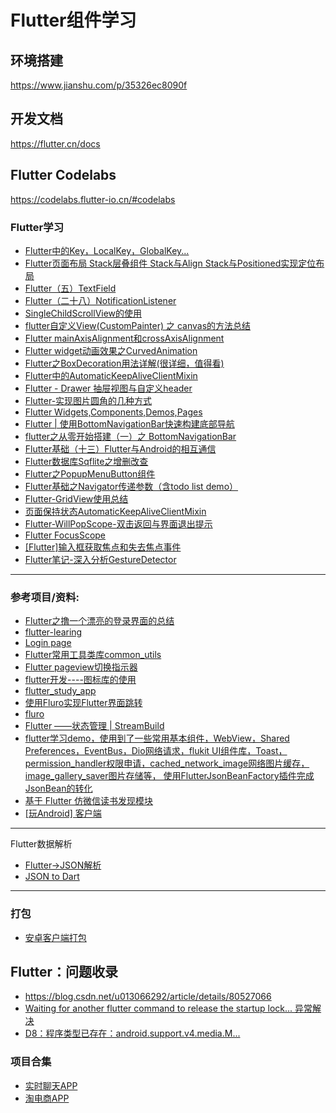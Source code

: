 # Flutter组件学习

## 环境搭建
https://www.jianshu.com/p/35326ec8090f
## 开发文档
https://flutter.cn/docs

## Flutter Codelabs
https://codelabs.flutter-io.cn/#codelabs

### Flutter学习
- [Flutter中的Key，LocalKey，GlobalKey...](https://segmentfault.com/a/1190000011276853)
- [Flutter页面布局 Stack层叠组件 Stack与Align Stack与Positioned实现定位布局](https://www.cnblogs.com/yiweiyihang/p/11451966.html)
- [Flutter（五）TextField](https://www.jianshu.com/p/f7b37f7fa2a0)
- [Flutter（二十八）NotificationListener](https://www.jianshu.com/p/6dc3cca1d99a)
- [SingleChildScrollView的使用](https://blog.csdn.net/weixin_43266090/article/details/94165846)
- [flutter自定义View(CustomPainter) 之 canvas的方法总结](https://blog.csdn.net/u011272795/article/details/83828732)
- [Flutter mainAxisAlignment和crossAxisAlignment](https://www.jianshu.com/p/731e55f76c7b)
- [Flutter widget动画效果之CurvedAnimation](https://www.jianshu.com/p/ef7690e1a385)
- [Flutter之BoxDecoration用法详解(很详细，值得看)](https://www.jianshu.com/p/9012bc9e2feb)
- [Flutter中的AutomaticKeepAliveClientMixin](https://blog.csdn.net/xcf111/article/details/95318987)
- [Flutter - Drawer 抽屉视图与自定义header](https://www.jianshu.com/p/956bb41bb524)
- [Flutter-实现图片圆角的几种方式](https://segmentfault.com/a/1190000019909822)
- [Flutter Widgets,Components,Demos,Pages ](https://github.com/jiangkang/flutter-system)
- [Flutter | 使用BottomNavigationBar快速构建底部导航](https://www.jianshu.com/p/e989405f64e2)
- [flutter之从零开始搭建（一）之 BottomNavigationBar](https://juejin.im/post/5b3ee0b66fb9a04f8a21678c)
- [Flutter基础（十三）Flutter与Android的相互通信](https://www.jianshu.com/p/41fbf562d6e1)
- [Flutter数据库Sqflite之增删改查](https://www.jianshu.com/p/6656d81333cf)
- [Flutter之PopupMenuButton组件](https://www.jianshu.com/p/be7e3b373def)
- [Flutter基础之Navigator传递参数（含todo list demo）](https://www.jianshu.com/p/1aaa04a57d94)
- [Flutter-GridView使用总结](https://www.jianshu.com/p/6b6d2a892d4c)
- [页面保持状态AutomaticKeepAliveClientMixin](https://www.jianshu.com/p/3773a882ab0c)
- [Flutter-WillPopScope-双击返回与界面退出提示](https://www.jianshu.com/p/befe02d60944)
- [Flutter FocusScope](https://www.jianshu.com/p/fa3f8af90f72)
- [[Flutter]输入框获取焦点和失去焦点事件](https://www.jianshu.com/p/f9cd631bd267)
- [Flutter笔记-深入分析GestureDetector](https://www.jianshu.com/p/dc4853c33562)

---
### 参考项目/资料:
- [Flutter之撸一个漂亮的登录界面的总结](https://www.jianshu.com/p/0c2ba709b95e)
- [flutter-learing](https://github.com/LXD312569496/flutter-learing)
- [Login page](https://github.com/huextrat/TheGorgeousLogin)
- [Flutter常用工具类库common_utils](http://www.imooc.com/article/details/id/253896)
- [Flutter pageview切换指示器](https://www.jianshu.com/p/c0fc4ab3e9c6)
- [flutter开发----图标库的使用](https://blog.csdn.net/qq_35905501/article/details/90270010)
- [flutter_study_app](https://github.com/ChessLuo/flutter_study_app)
- [使用Fluro实现Flutter界面跳转](https://blog.csdn.net/baidu_32377671/article/details/83788125)
- [fluro](https://github.com/theyakka/fluro)
- [Flutter ——状态管理 | StreamBuild](https://www.jianshu.com/p/846abf65cd9b)
- [flutter学习demo，使用到了一些常用基本组件，WebView，Shared Preferences，EventBus，Dio网络请求，flukit UI组件库，Toast，permission_handler权限申请，cached_network_image网络图片缓存，image_gallery_saver图片存储等，
使用FlutterJsonBeanFactory插件完成JsonBean的转化 ](https://github.com/joudev/flutter-all-blue)
- [基于 Flutter 仿微信读书发现模块 ](https://github.com/wuchao226/flutter_beauty)
- [[玩Android] 客户端](https://github.com/iceCola7/flutter_wanandroid)
---
Flutter数据解析
- [Flutter->JSON解析](https://segmentfault.com/a/1190000020134951)
- [JSON to Dart](https://javiercbk.github.io/json_to_dart/)
---
### 打包
- [安卓客户端打包](https://www.jianshu.com/p/f91b4e84cec8)


## Flutter：问题收录
- https://blog.csdn.net/u013066292/article/details/80527066
- [Waiting for another flutter command to release the startup lock... 异常解决](https://blog.csdn.net/qq_26287435/article/details/89537153)
- [D8：程序类型已存在：android.support.v4.media.M...](http://www.cocoachina.com/articles/68529)

### 项目合集
- [实时聊天APP](https://github.com/hekaiyou/talk_casually)
- [淘电商APP](https://github.com/hekaiyou/jedi)
